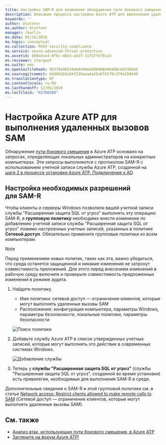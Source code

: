 ```yaml
---
title: Настройка SAM-R для включения обнаружения пути бокового смещения в Azure ATP | Документы Майкрософт
description: Описание процесса настройки Azure ATP для выполнения удаленных вызовов SAM
keywords: ''
author: mlottner
ms.author: mlottner
manager: rkarlin
ms.date: 05/16/2019
ms.topic: conceptual
ms.collection: M365-security-compliance
ms.service: azure-advanced-threat-protection
ms.assetid: b09adce3-0fbc-40e3-a53f-31f57fe79ca3
ms.reviewer: itargoet
ms.suite: ems
ms.openlocfilehash: 95579a90534a04449edd08968948498c4d33bb64
ms.sourcegitcommit: 6dd002b5a34f230aaada55a6f6178c2f9e1584d9
ms.translationtype: HT
ms.contentlocale: ru-RU
ms.lasthandoff: 12/05/2019
ms.locfileid: "65760309"
---
```

# <a name="configure-azure-atp-to-make-remote-calls-to-sam"></a>Настройка Azure ATP для выполнения удаленных вызовов SAM
Обнаружение [пути бокового смещения](use-case-lateral-movement-path.md) в Azure ATP основано на запросах, определяющих локальных администраторов на конкретных компьютерах. Эти запросы выполняются с протоколом SAM-R с использованием учетной записи службы Azure ATP, созданной на [шаге 2 в процессе установки Azure ATP. Подключение к AD](install-atp-step2.md).

## <a name="configure-sam-r-required-permissions"></a>Настройка необходимых разрешений для SAM-R
Чтобы клиенты и серверы Windows позволяли вашей учетной записи службы "Расширенная защита SQL от угроз" выполнять эту операцию SAM-R, в **групповую политику** необходимо внести изменение по добавлению учетной записи службы "Расширенная защита SQL от угроз" помимо настроенных учетных записей, указанных в политике **Сетевой доступ**. Обязательно примените групповые политики ко всем компьютерам. 

> [!Note]
> Перед применением новых политик, таких как эта, важно убедиться, что среда останется защищенной и никакие изменения не затронут совместимость приложений. Для этого перед внесением изменений в рабочую среду включите и проверьте совместимость предложенных изменений в режиме аудита.

1. Найдите политику.

   - Имя политики: сетевой доступ — ограничение клиентов, которые могут выполнять удаленные вызовы SAM
   - Расположение: конфигурация компьютера, параметры Windows, параметры безопасности, локальные политики, параметры безопасности
  
   ![Поиск политики](./media/samr-policy-location.png)

2. Добавьте службу Azure ATP в список утвержденных учетных записей, которые могут выполнять это действие в современных системах Windows.
 
   ![Добавление службы](./media/samr-add-service.png)

3. Теперь у **службы "Расширенная защита SQL от угроз"** (службы "Расширенная защита SQL от угроз", созданной во время установки) есть привилегии, необходимые для выполнения SAM-R в среде.



Дополнительные сведения о SAM-R и этой групповой политики см. в статье [Network access: Restrict clients allowed to make remote calls to SAM](https://docs.microsoft.com/windows/security/threat-protection/security-policy-settings/network-access-restrict-clients-allowed-to-make-remote-sam-calls) (Сетевой доступ — ограничение клиентов, которые могут выполнять удаленные вызовы SAM).



## <a name="see-also"></a>См. также
- [Анализ атак, использующих пути бокового смещения, в Azure ATP](use-case-lateral-movement-path.md)
- [Загляните на форум Azure ATP!](https://aka.ms/azureatpcommunity)
